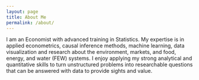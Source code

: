 ```yaml
---
layout: page
title: About Me
permalink: /about/
---
```


I am an Economist with advanced training in Statistics. My expertise is in applied econometrics, causal inference methods, machine learning, data visualization and research about the environment, markets, and food, energy, and water (FEW) systems. I enjoy applying my strong analytical and quantitative skills to turn unstructured problems into researchable questions that can be answered with data to provide sights and value.



